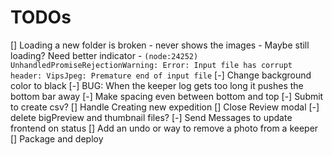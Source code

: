 # TODOs

[] Loading a new folder is broken - never shows the images - Maybe still loading? Need better indicator - `(node:24252) UnhandledPromiseRejectionWarning: Error: Input file has corrupt header: VipsJpeg: Premature end of input file`
[-] Change background color to black
[-] BUG: When the keeper log gets too long it pushes the bottom bar away
[-] Make spacing even between bottom and top
[-] Submit to create csv?
[] Handle Creating new expedition
[] Close Review modal
[-] delete bigPreview and thumbnail files?
[-] Send Messages to update frontend on status
[] Add an undo or way to remove a photo from a keeper
[] Package and deploy

